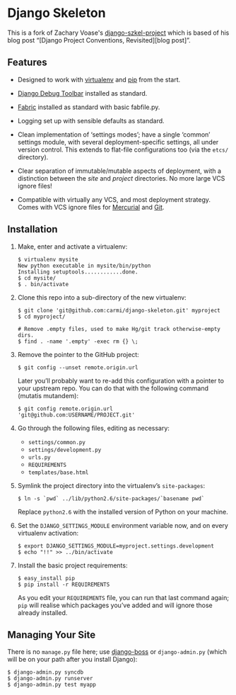 # Django Skeleton

This is a fork of Zachary Voase's
[django-szkel-project](http://github.com/zacharyvoase/django-zskel-project)
which is based of his blog post “[Django Project Conventions, Revisited][blog
post]”.

## Features

*   Designed to work with [virtualenv][venv] and [pip][pip] from the start.

  [venv]: http://pypi.python.org/pypi/virtualenv
  [pip]: http://pip.openplans.org/

*   [Django Debug Toolbar][] installed as standard.

  [django debug toolbar]: http://github.com/robhudson/django-debug-toolbar

*   [Fabric][] installed as standard with basic fabfile.py.
    
  [fabric]: http://docs.fabfile.org

*   Logging set up with sensible defaults as standard.

*   Clean implementation of ‘settings modes’; have a single ‘common’ settings
    module, with several deployment-specific settings, all under version
    control. This extends to flat-file configurations too (via the `etcs/`
    directory).

*   Clear separation of immutable/mutable aspects of deployment, with a
    distinction between the *site* and *project* directories. No more large VCS
    ignore files!

*   Compatible with virtually any VCS, and most deployment strategy. Comes with
    VCS ignore files for [Mercurial][] and [Git][].
  
  [mercurial]: http://mercurial.selenic.com/
  [git]: http://git-scm.com/


## Installation

1.  Make, enter and activate a virtualenv:
    
        $ virtualenv mysite
        New python executable in mysite/bin/python
        Installing setuptools............done.
        $ cd mysite/
        $ . bin/activate

2.  Clone this repo into a sub-directory of the new virtualenv:

        $ git clone 'git@github.com:carmi/django-skeleton.git' myproject
        $ cd myproject/

        # Remove .empty files, used to make Hg/git track otherwise-empty dirs.
        $ find . -name '.empty' -exec rm {} \;

        

3.  Remove the pointer to the GitHub project:

        $ git config --unset remote.origin.url
    
    Later you’ll probably want to re-add this configuration with a pointer to
    your upstream repo. You can do that with the following command (mutatis
    mutandem):
    
        $ git config remote.origin.url 'git@github.com:USERNAME/PROJECT.git'

4.  Go through the following files, editing as necessary:
    
    *   `settings/common.py`
    *   `settings/development.py`
    *   `urls.py`
    *   `REQUIREMENTS`
    *   `templates/base.html`

5.  Symlink the project directory into the virtualenv’s `site-packages`:

        $ ln -s `pwd` ../lib/python2.6/site-packages/`basename pwd`
    
    Replace `python2.6` with the installed version of Python on your machine.

6.  Set the `DJANGO_SETTINGS_MODULE` environment variable now, and on every
    virtualenv activation:
    
        $ export DJANGO_SETTINGS_MODULE=myproject.settings.development
        $ echo "!!" >> ../bin/activate

7.  Install the basic project requirements:
    
        $ easy_install pip
        $ pip install -r REQUIREMENTS
    
    As you edit your `REQUIREMENTS` file, you can run that last command again;
    `pip` will realise which packages you’ve added and will ignore those already
    installed.


## Managing Your Site

There is no `manage.py` file here; use [django-boss][django-boss] or
`django-admin.py` (which will be on your path after you install Django):

    $ django-admin.py syncdb
    $ django-admin.py runserver
    $ django-admin.py test myapp

  [django-boss]: http://github.com/zacharyvoase/django-boss

